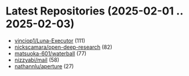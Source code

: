 # Latest Repositories (2025-02-01 .. 2025-02-03)

- [vinciop1/Luna-Executor](https://github.com/vinciop1/Luna-Executor) (111)
- [nickscamara/open-deep-research](https://github.com/nickscamara/open-deep-research) (82)
- [matsuoka-601/waterball](https://github.com/matsuoka-601/waterball) (77)
- [nizzyabi/mail](https://github.com/nizzyabi/mail) (58)
- [nathannlu/aperture](https://github.com/nathannlu/aperture) (27)
